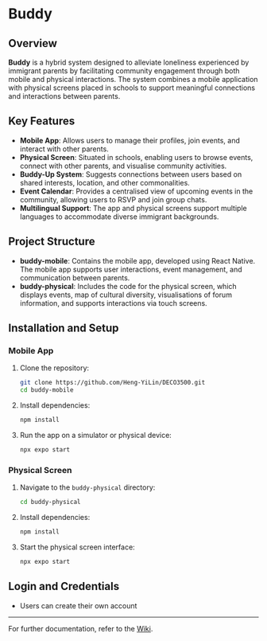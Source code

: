 # Buddy

## Overview

**Buddy** is a hybrid system designed to alleviate loneliness experienced by immigrant parents by facilitating community engagement through both mobile and physical interactions. The system combines a mobile application with physical screens placed in schools to support meaningful connections and interactions between parents.

## Key Features

- **Mobile App**: Allows users to manage their profiles, join events, and interact with other parents.
- **Physical Screen**: Situated in schools, enabling users to browse events, connect with other parents, and visualise community activities.
- **Buddy-Up System**: Suggests connections between users based on shared interests, location, and other commonalities.
- **Event Calendar**: Provides a centralised view of upcoming events in the community, allowing users to RSVP and join group chats.
- **Multilingual Support**: The app and physical screens support multiple languages to accommodate diverse immigrant backgrounds.

## Project Structure

- **buddy-mobile**: Contains the mobile app, developed using React Native. The mobile app supports user interactions, event management, and communication between parents.
- **buddy-physical**: Includes the code for the physical screen, which displays events, map of cultural diversity, visualisations of forum information, and supports interactions via touch screens.

## Installation and Setup

### Mobile App

1. Clone the repository:
    ```bash
    git clone https://github.com/Heng-YiLin/DECO3500.git
    cd buddy-mobile
    ```

2. Install dependencies:
    ```bash
    npm install
    ```

3. Run the app on a simulator or physical device:
    ```bash
    npx expo start
    ```

### Physical Screen

1. Navigate to the `buddy-physical` directory:
    ```bash
    cd buddy-physical
    ```

2. Install dependencies:
    ```bash
    npm install
    ```

3. Start the physical screen interface:
    ```bash
    npx expo start
    ```

## Login and Credentials 
- Users can create their own account
---

For further documentation, refer to the [Wiki](https://github.com/Heng-YiLin/DECO3500/wiki).

